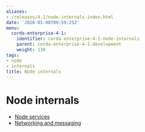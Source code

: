 ```yaml
---
aliases:
- /releases/4.1/node-internals-index.html
date: '2020-01-08T09:59:25Z'
menu:
  corda-enterprise-4-1:
    identifier: corda-enterprise-4-1-node-internals
    parent: corda-enterprise-4-1-development
    weight: 130
tags:
- node
- internals
title: Node internals
---
```



# Node internals



* [Node services](node-services.md)
* [Networking and messaging](messaging.md)



